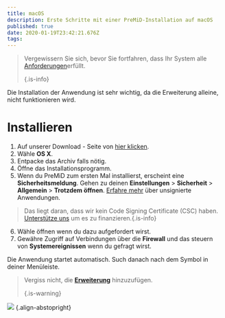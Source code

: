 ```yaml
---
title: macOS
description: Erste Schritte mit einer PreMiD-Installation auf macOS
published: true
date: 2020-01-19T23:42:21.676Z
tags:
---
```


> Vergewissern Sie sich, bevor Sie fortfahren, dass Ihr System alle [Anforderungen](/install/requirements)erfüllt. 
> 
> {.is-info}

Die Installation der Anwendung ist sehr wichtig, da die Erweiterung alleine, nicht funktionieren wird.

# Installieren
1. Auf unserer Download - Seite von [hier klicken](https://premid.app/downloads).
2. Wähle **OS X**.
3. Entpacke das Archiv falls nötig.
4. Öffne das Installationsprogramm.
5. Wenn du PreMiD zum ersten Mal installierst, erscheint eine **Sicherheitsmeldung**. Gehen zu deinen **Einstellungen** > **Sicherheit** > **Allgemein** > **Trotzdem öffnen**. [Erfahre mehr](https://support.apple.com/guide/mac-help/open-a-mac-app-from-an-unidentified-developer-mh40616/mac) über unsignierte Anwendungen.
> Das liegt daran, dass wir kein Code Signing Certificate (CSC) haben. [Unterstütze uns](https://www.patreon.com/Timeraa) um es zu finanzieren.{.is-info}
6. Wähle öffnen wenn du dazu aufgefordert wirst.
7. Gewähre Zugriff auf Verbindungen über die **Firewall** und das steuern von **Systemereignissen** wenn du gefragt wirst.

Die Anwendung startet automatisch. Such danach nach dem Symbol in deiner Menüleiste.

> Vergiss nicht, die [ **Erweiterung**](/install) hinzuzufügen. 
> 
> {.is-warning}

![](https://img.icons8.com/color/2x/mac-logo.png) {.align-abstopright}